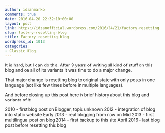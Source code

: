 ```yaml
---
author: idzanmarko
comments: true
date: 2016-04-20 22:32:10+00:00
layout: post
link: https://idzanofficial.wordpress.com/2016/04/21/factory-resetting-blog/
slug: factory-resetting-blog
title: Factory resetting blog
wordpress_id: 1013
categories:
- Classic Blog
---
```


It is hard, but I can do this. After 3 years of writing all kind of stuff on this blog and on all of its variants it was time to do a major change.

That major change is resetting blog to original state with only posts in one language (not like few times before in multiple languages).

And before closing up this post here is brief history about this blog and variants of it:

2010 - first blog post on Blogger, topic unknown
2012 - integration of blog into static website
Early 2013 - real blogging from now on
Mid 2013 - first multilingual post on blog
2014 - first backup to this site
April 2016 - last blog post before resetting this blog
